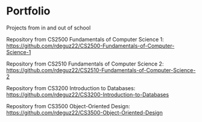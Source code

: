 # Portfolio
Projects from in and out of school

Repository from CS2500 Fundamentals of Computer Science 1: https://github.com/rdeguz22/CS2500-Fundamentals-of-Computer-Science-1

Repository from CS2510 Fundamentals of Computer Science 2: https://github.com/rdeguz22/CS2510-Fundamentals-of-Computer-Science-2

Repository from CS3200 Introduction to Databases: https://github.com/rdeguz22/CS3200-Introduction-to-Databases

Repository from CS3500 Object-Oriented Design: https://github.com/rdeguz22/CS3500-Object-Oriented-Design
